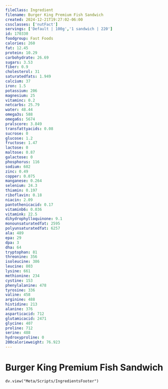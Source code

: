 ```yaml
---
fileClass: Ingredient
filename: Burger King Premium Fish Sandwich
created: 2024-12-21T19:27:02-06:00
cssclasses: ['nutFact']
servings: ['Default | 100g','1 sandwich | 220']
id: 170330
foodgroup: Fast Foods
calories: 260
fat: 12.45
protein: 10.29
carbohydrate: 26.69
sugars: 3.53
fiber: 0.9
cholesterol: 31
saturatedfats: 1.949
calcium: 37
iron: 1.5
potassium: 206
magnesium: 25
vitaminc: 0.2
netcarbs: 25.79
water: 48.44
omega3s: 588
omega6s: 5674
pralscore: 3.849
transfattyacids: 0.08
sucrose: 0
glucose: 1.2
fructose: 1.47
lactose: 0
maltose: 0.87
galactose: 0
phosphorus: 116
sodium: 602
zinc: 0.49
copper: 0.075
manganese: 0.264
selenium: 24.3
thiamin: 0.197
riboflavin: 0.18
niacin: 2.09
pantothenicacid: 0.17
vitaminb6: 0.036
vitamink: 22.5
dihydrophylloquinone: 9.1
monounsaturatedfat: 2595
polyunsaturatedfat: 6257
ala: 489
epa: 29
dpa: 3
dha: 64
tryptophan: 81
threonine: 356
isoleucine: 386
leucine: 803
lysine: 661
methionine: 234
cystine: 153
phenylalanine: 478
tyrosine: 336
valine: 458
arginine: 488
histidine: 213
alanine: 376
asparticacid: 712
glutamicacid: 2471
glycine: 407
proline: 712
serine: 488
hydroxyproline: 0
200calorieweight: 76.923
---
```


# Burger King Premium Fish Sandwich

```dataviewjs
dv.view("Meta/Scripts/IngredientsFooter")
```